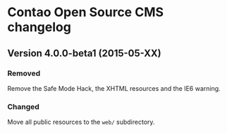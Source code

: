 Contao Open Source CMS changelog
================================

Version 4.0.0-beta1 (2015-05-XX)
--------------------------------

### Removed
Remove the Safe Mode Hack, the XHTML resources and the IE6 warning.

### Changed
Move all public resources to the `web/` subdirectory.
